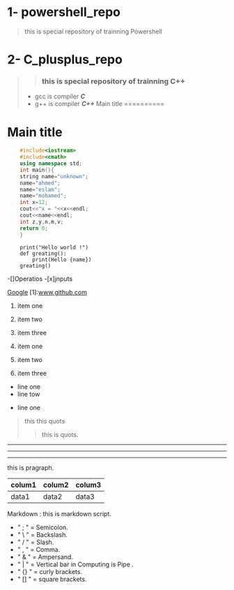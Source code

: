 # 1- powershell_repo 
> this is special repository of trainning Powershell

# 2- C_plusplus_repo
> > ### this is special repository of trainning C++
>
> - gcc is compiler ___C___
> - g++ is compiler ***C++***
Main title
==========
# Main title

```c++
    #include<iostream>
    #include<cmath>
    using namespace std;
    int main(){
    string name="unknown";
    name="ahmed";
    name="eslam";
    name="mohamed";
    int x=12;
    cout<<"x = "<<x<<endl;
    cout<<name<<endl;
    int z,y,n,m,v;
    return 0;
    }
```
```
    print("Hello world !")
    def greating():
        print(Hello {name})
    greating()
```
-[]Operatios
-[x]jnputs

[Google](www.google.com)
[1]:www.github.com

1. item one
2. item two
3. item three

1. item one
2. item two
3. item three

+ line one
+ line tow

* line one

> this this quots
>> this is quots.

---
***
___

this is pragraph.

colum1|colum2|colum3
--------|--------|--------
data1|data2|data3

Markdown
: this is markdown script.
-  " ; " = Semicolon.
-  " \ " = Backslash.
-  " / " = Slash.
-  " , " = Comma.
-  " & " = Ampersand.
-  " | " = Vertical bar in Computing is Pipe .
-  " {} " = curly brackets.
-  " [] " = square brackets.
